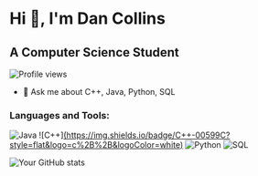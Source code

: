 # Hi 👋, I'm Dan Collins

## A Computer Science Student

![Profile views](https://gpvc.arturio.dev/dcollins123) 

- 🔭 Ask me about C++, Java, Python, SQL


### Languages and Tools:

![Java](https://img.shields.io/badge/Java-ED8B00?style=flat&logo=java&logoColor=white)
![C++][(https://img.shields.io/badge/C++-00599C?style=flat&logo=c%2B%2B&logoColor=white)](https://www.w3schools.com/cpp/)
![Python](https://img.shields.io/badge/Python-3776AB?style=flat&logo=python&logoColor=white)
![SQL](https://img.shields.io/badge/SQL-4479A1?style=flat&logo=MySQL&logoColor=white)

![Your GitHub stats](https://github-readme-stats.vercel.app/api?username=dcollins123&show_icons=true)

